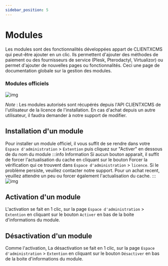 ```yaml
---
sidebar_position: 5
---
```


# Modules

Les modules sont des fonctionnalités développées appart de CLIENTXCMS qui peut-être ajouter en un clic. Ils permettent d'ajouter des méthodes de paiement ou des fournisseurs de service (Plesk, Pterodactyl, Virtualizor) ou permet d'ajouter de nouvelles pages ou fonctionnalités.
Ceci une page de documentation globale sur la gestion des modules.

### Modules officiels
![img](/img/next_gen/Modules/image_1.png)

*Note* : Les modules autorisés sont récupérés depuis l'API CLIENTXCMS de l'utilisateur de la licence de l'installation. En cas d'achat depuis un autre utilisateur, il faudra demander à notre support de modifier.

## Installation d'un module
Pour installer un module officiel, il vous suffit de se rendre dans votre `Espace d'administration` > `Extention` puis cliquez sur "Activer" en dessous de du nom du module
:::info Information
Si aucun bouton apparait, il suffit de forcer l'actualisation du cache en cliquant sur le bouton Forcer la vérification qui ce trouvent dans `Espace d'administration` > `licence`.
Si le problème persiste, veuillez contacter notre support.
Pour un achat recent, veuillez attendre un peu ou forcer également l'actualisation du cache.
:::
![img](/img/next_gen/Modules/image_2.png)
## Activation d'un module

L'activation se fait en 1 clic, sur la page `Espace d'administration` > `Extention` en cliquant sur le bouton `Activer` en bas de la boite d'informations du module.

## Désactivation d'un module
Comme l'activation, La désactivation se fait en 1 clic, sur la page `Espace d'administration` > `Extention` en cliquant sur le bouton `Désactiver` en bas de la boite d'informations du module.
